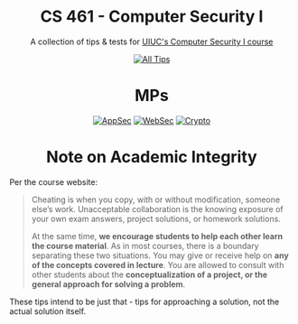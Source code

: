 <div align="center">

# CS 461 - Computer Security I

A collection of tips & tests for [UIUC's Computer Security I course](https://courses.grainger.illinois.edu/cs461/)

[![All Tips](https://img.shields.io/badge/Tips-All-blue?style=for-the-badge)](../README.md)

# MPs

[![AppSec](https://img.shields.io/badge/AppSec-red?style=for-the-badge)](./mp-appsec/README.md)
[![WebSec](https://img.shields.io/badge/WebSec-yellow?style=for-the-badge)](./mp-websec/README.md)
[![Crypto](https://img.shields.io/badge/Crypto-green?style=for-the-badge)](./mp-crypto/README.md)

# Note on Academic Integrity

</div>


Per the course website:
>  Cheating is when you copy, with or without modification, someone else’s work.
Unacceptable collaboration is the knowing exposure of your own exam answers, project solutions, or homework solutions. 
>
> At the same time, **we encourage students to help each other learn the course material**.
As in most courses, there is a boundary separating these two situations.
You may give or receive help on **any of the concepts covered in lecture**. You are allowed to consult with other students about the **conceptualization of a project, or the general approach for solving a problem**.

These tips intend to be just that - tips for approaching a solution, not the actual solution itself.
